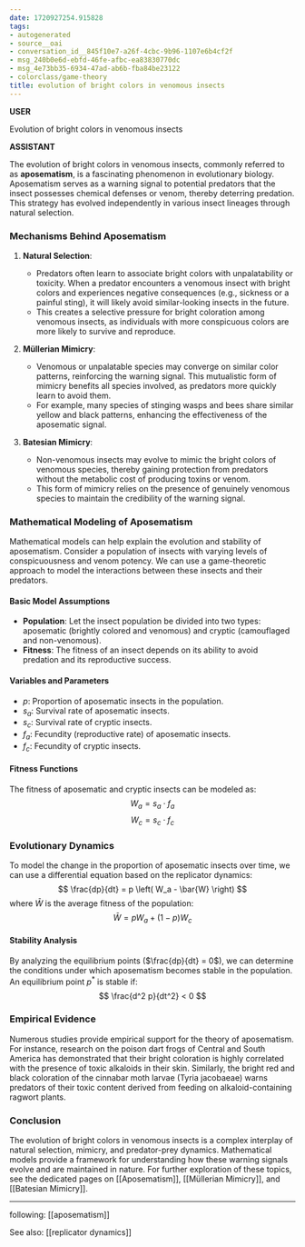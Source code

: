 ```yaml
---
date: 1720927254.915828
tags:
- autogenerated
- source__oai
- conversation_id__845f10e7-a26f-4cbc-9b96-1107e6b4cf2f
- msg_240b0e6d-ebfd-46fe-afbc-ea83830770dc
- msg_4e73bb35-6934-47ad-ab6b-fba84be23122
- colorclass/game-theory
title: evolution of bright colors in venomous insects
---
```


**USER**

Evolution of bright colors in venomous insects


**ASSISTANT**

The evolution of bright colors in venomous insects, commonly referred to as **aposematism**, is a fascinating phenomenon in evolutionary biology. Aposematism serves as a warning signal to potential predators that the insect possesses chemical defenses or venom, thereby deterring predation. This strategy has evolved independently in various insect lineages through natural selection. 

### Mechanisms Behind Aposematism

1. **Natural Selection**:
   - Predators often learn to associate bright colors with unpalatability or toxicity. When a predator encounters a venomous insect with bright colors and experiences negative consequences (e.g., sickness or a painful sting), it will likely avoid similar-looking insects in the future.
   - This creates a selective pressure for bright coloration among venomous insects, as individuals with more conspicuous colors are more likely to survive and reproduce.

2. **Müllerian Mimicry**:
   - Venomous or unpalatable species may converge on similar color patterns, reinforcing the warning signal. This mutualistic form of mimicry benefits all species involved, as predators more quickly learn to avoid them.
   - For example, many species of stinging wasps and bees share similar yellow and black patterns, enhancing the effectiveness of the aposematic signal.

3. **Batesian Mimicry**:
   - Non-venomous insects may evolve to mimic the bright colors of venomous species, thereby gaining protection from predators without the metabolic cost of producing toxins or venom.
   - This form of mimicry relies on the presence of genuinely venomous species to maintain the credibility of the warning signal.

### Mathematical Modeling of Aposematism

Mathematical models can help explain the evolution and stability of aposematism. Consider a population of insects with varying levels of conspicuousness and venom potency. We can use a game-theoretic approach to model the interactions between these insects and their predators.

#### Basic Model Assumptions

- **Population**: Let the insect population be divided into two types: aposematic (brightly colored and venomous) and cryptic (camouflaged and non-venomous).
- **Fitness**: The fitness of an insect depends on its ability to avoid predation and its reproductive success.

#### Variables and Parameters

- $p$: Proportion of aposematic insects in the population.
- $s_a$: Survival rate of aposematic insects.
- $s_c$: Survival rate of cryptic insects.
- $f_a$: Fecundity (reproductive rate) of aposematic insects.
- $f_c$: Fecundity of cryptic insects.

#### Fitness Functions

The fitness of aposematic and cryptic insects can be modeled as:
$$
W_a = s_a \cdot f_a
$$
$$
W_c = s_c \cdot f_c
$$

### Evolutionary Dynamics

To model the change in the proportion of aposematic insects over time, we can use a differential equation based on the replicator dynamics:
$$
\frac{dp}{dt} = p \left( W_a - \bar{W} \right)
$$
where $\bar{W}$ is the average fitness of the population:
$$
\bar{W} = p W_a + (1 - p) W_c
$$

#### Stability Analysis

By analyzing the equilibrium points ($\frac{dp}{dt} = 0$), we can determine the conditions under which aposematism becomes stable in the population. An equilibrium point $p^*$ is stable if:
$$
\frac{d^2 p}{dt^2} < 0
$$

### Empirical Evidence

Numerous studies provide empirical support for the theory of aposematism. For instance, research on the poison dart frogs of Central and South America has demonstrated that their bright coloration is highly correlated with the presence of toxic alkaloids in their skin. Similarly, the bright red and black coloration of the cinnabar moth larvae (Tyria jacobaeae) warns predators of their toxic content derived from feeding on alkaloid-containing ragwort plants.

### Conclusion

The evolution of bright colors in venomous insects is a complex interplay of natural selection, mimicry, and predator-prey dynamics. Mathematical models provide a framework for understanding how these warning signals evolve and are maintained in nature. For further exploration of these topics, see the dedicated pages on [[Aposematism]], [[Müllerian Mimicry]], and [[Batesian Mimicry]].


---


following: [[aposematism]]

See also: [[replicator dynamics]]